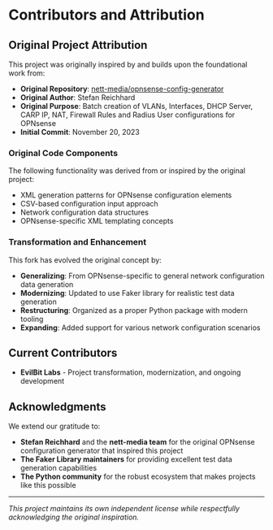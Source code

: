 # Contributors and Attribution

## Original Project Attribution

This project was originally inspired by and builds upon the foundational work from:

- **Original Repository**: [nett-media/opnsense-config-generator](https://github.com/nett-media/opnsense-config-generator)
- **Original Author**: Stefan Reichhard
- **Original Purpose**: Batch creation of VLANs, Interfaces, DHCP Server, CARP IP, NAT, Firewall Rules and Radius User configurations for OPNsense
- **Initial Commit**: November 20, 2023

### Original Code Components

The following functionality was derived from or inspired by the original project:

- XML generation patterns for OPNsense configuration elements
- CSV-based configuration input approach
- Network configuration data structures
- OPNsense-specific XML templating concepts

### Transformation and Enhancement

This fork has evolved the original concept by:

- **Generalizing**: From OPNsense-specific to general network configuration data generation
- **Modernizing**: Updated to use Faker library for realistic test data generation
- **Restructuring**: Organized as a proper Python package with modern tooling
- **Expanding**: Added support for various network configuration scenarios

## Current Contributors

- **EvilBit Labs** - Project transformation, modernization, and ongoing development

## Acknowledgments

We extend our gratitude to:

- **Stefan Reichhard** and the **nett-media team** for the original OPNsense configuration generator that inspired this project
- **The Faker Library maintainers** for providing excellent test data generation capabilities
- **The Python community** for the robust ecosystem that makes projects like this possible

---

*This project maintains its own independent license while respectfully acknowledging the original inspiration.*
